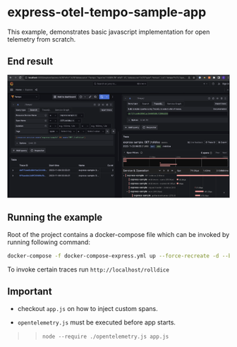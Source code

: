 # express-otel-tempo-sample-app

This example, demonstrates basic javascript implementation for open telemetry from scratch.

## End result
![image.png](./resources/traces.png)

## Running the example

Root of the project contains a docker-compose file which can be invoked by running following command: 

```bash
docker-compose -f docker-compose-express.yml up --force-recreate -d --build
```

To invoke certain traces run `http://localhost/rolldice`

## Important

- checkout `app.js` on how to inject custom spans. 

- `opentelemetry.js` must be executed before app starts. 
>> ```node --require ./opentelemetry.js app.js```
